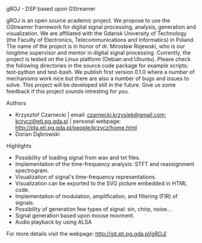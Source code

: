 gROJ - DSP based upon GStreamer

gROJ is an open source academic project. We propose to use the GStreamer framework for digital signal processing, analysis, generation and visualization. We are affiliated with the Gdansk University of Technology (the Faculty of Electronics, Telecommunications and Informatics) in Poland. The name of the project is in honor of dr. Mirosław Rojewski, who is our longtime supervisor and mentor in digital signal processing. Currently, the project is tested on the Linux platform (Debian and Ubuntu). Please check the following directories in the source code package for example scripts: test-python and test-bash. We publish first version 0.1.0 where a number of mechanisms work nice but there are also a number of bugs and issues to solve. This project will be developed still in the future. Give us some feedback if this project sounds intresting for you.

Authors

- Krzysztof Czarnecki | email: czarnecki.krzysiek@gmail.com; krzycz@eti.pg.gda.pl | personal webpage: http://pta.eti.pg.gda.pl/people/krzycz/home.html
- Dorian Dąbrowski

Highlights

- Possibility of loading signal from wav and txt files.
- Implementation of the time-frequency analysis: STFT and reassignment spectrogram.
- Visualization of signal's time-frequency representations.
- Visualization can be exported to the SVG picture embedded in HTML code.
- Implementation of modulation, amplification, and filtering (FIR) of signals.
- Possibility of generation few types of signal: sin, chirp, noise...
- Signal generation based upon mouse movment.
- Audio playback by using ALSA

For more details visit the webpage: http://git.eti.pg.gda.pl/gROJ/